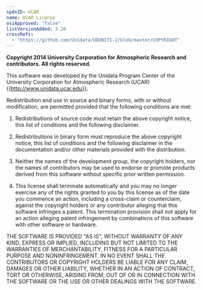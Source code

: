 ```yaml
---
spdxID: UCAR
name: UCAR License
osiApproved: "false"
listVersionAdded: 3.20
crossRefs: 
  - "https://github.com/Unidata/UDUNITS-2/blob/master/COPYRIGHT"
---
```


**Copyright 2014 University Corporation for Atmospheric Research and contributors. All rights reserved.**

This software was developed by the Unidata Program Center of the University Corporation for Atmospheric Research (UCAR) {{http://www.unidata.ucar.edu}}.

Redistribution and use in source and binary forms, with or without modification, are permitted provided that the following conditions are met:

1) Redistributions of source code must retain the above copyright notice, this list of conditions and the following disclaimer.

2) Redistributions in binary form must reproduce the above copyright notice, this list of conditions and the following disclaimer in the documentation and/or other materials provided with the distribution.

3) Neither the names of the development group, the copyright holders, nor the names of contributors may be used to endorse or promote products derived from this software without specific prior written permission.

4) This license shall terminate automatically and you may no longer exercise any of the rights granted to you by this license as of the date you commence an action, including a cross-claim or counterclaim, against the copyright holders or any contributor alleging that this software infringes a patent. This termination provision shall not apply for an action alleging patent infringement by combinations of this software with other software or hardware.

THE SOFTWARE IS PROVIDED "AS IS", WITHOUT WARRANTY OF ANY KIND, EXPRESS OR IMPLIED, INCLUDING BUT NOT LIMITED TO THE WARRANTIES OF MERCHANTABILITY, FITNESS FOR A PARTICULAR PURPOSE AND NONINFRINGEMENT. IN NO EVENT SHALL THE CONTRIBUTORS OR COPYRIGHT HOLDERS BE LIABLE FOR ANY CLAIM, DAMAGES OR OTHER LIABILITY, WHETHER IN AN ACTION OF CONTRACT, TORT OR OTHERWISE, ARISING FROM, OUT OF OR IN CONNECTION WITH THE SOFTWARE OR THE USE OR OTHER DEALINGS WITH THE SOFTWARE.
